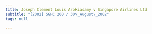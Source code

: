 ```yaml
---
title: Joseph Clement Louis Arokiasamy v Singapore Airlines Ltd
subtitle: "[2002] SGHC 200 / 30\_August\_2002"
tags: null

---
```


